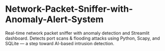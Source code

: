 # Network-Packet-Sniffer-with-Anomaly-Alert-System
Real-time network packet sniffer with anomaly detection and Streamlit dashboard. Detects port scans &amp; flooding attacks using Python, Scapy, and SQLite — a step toward AI-based intrusion detection.
